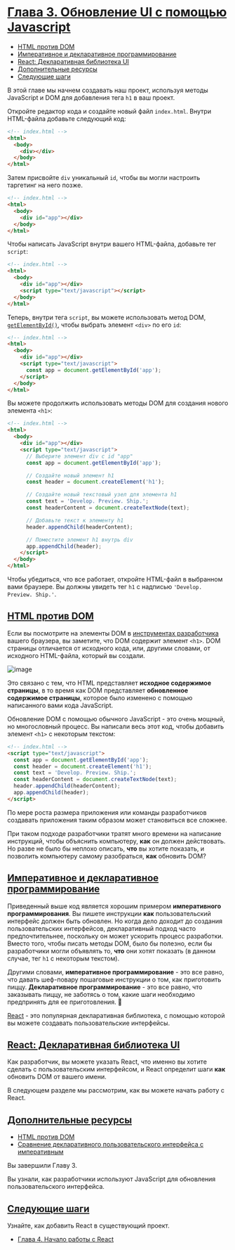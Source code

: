 # [Глава 3. Обновление UI с помощью Javascript](../index.md)

- [HTML против DOM](#html-против-dom)
- [Императивное и декларативное программирование](#императивное-и-декларативное-программирование)
- [React: Декларативная библиотека UI](#react-декларативная-библиотека-ui)
- [Дополнительные ресурсы](#дополнительные-ресурсы)
- [Следующие шаги](#следующие-шаги)

В этой главе мы начнем создавать наш проект, используя методы JavaScript и DOM для добавления тега `h1` в ваш проект.

Откройте редактор кода и создайте новый файл `index.html`. Внутри HTML-файла добавьте следующий код:

```html
<!-- index.html -->
<html>
  <body>
    <div></div>
  </body>
</html>
```

Затем присвойте `div` уникальный `id`, чтобы вы могли настроить таргетинг на него позже.

```html
<!-- index.html -->
<html>
  <body>
    <div id="app"></div>
  </body>
</html>
```

Чтобы написать JavaScript внутри вашего HTML-файла, добавьте тег `script`:

```html
<!-- index.html -->
<html>
  <body>
    <div id="app"></div>
    <script type="text/javascript"></script>
  </body>
</html>
```

Теперь, внутри тега `script`, вы можете использовать метод DOM, [`getElementById()`](https://developer.mozilla.org/en-US/docs/Web/API/Document/getElementById), чтобы выбрать элемент `<div>` по его `id`:

```html
<!-- index.html -->
<html>
  <body>
    <div id="app"></div>
    <script type="text/javascript">
      const app = document.getElementById('app');
    </script>
  </body>
</html>
```

Вы можете продолжить использовать методы DOM для создания нового элемента `<h1>`:

```html
<!-- index.html -->
<html>
  <body>
    <div id="app"></div>
    <script type="text/javascript">
      // Выберите элемент div с id "app"
      const app = document.getElementById('app');

      // Создайте новый элемент h1
      const header = document.createElement('h1');

      // Создайте новый текстовый узел для элемента h1
      const text = 'Develop. Preview. Ship.';
      const headerContent = document.createTextNode(text);

      // Добавьте текст к элементу h1
      header.appendChild(headerContent);

      // Поместите элемент h1 внутрь div
      app.appendChild(header);
    </script>
  </body>
</html>
```

Чтобы убедиться, что все работает, откройте HTML-файл в выбранном вами браузере. Вы должны увидеть тег `h1` с надписью `'Develop. Preview. Ship.'`.

## [HTML против DOM](#)

Если вы посмотрите на элементы DOM в [инструментах разработчика](https://developer.mozilla.org/docs/Learn/Common_questions/Tools_and_setup/What_are_browser_developer_tools) вашего браузера, вы заметите, что DOM содержит элемент `<h1>`. DOM страницы отличается от исходного кода, или, другими словами, от исходного HTML-файла, который вы создали.

![image](<./Chapter 3.1. Updating UI with Javascript.avif>)

Это связано с тем, что HTML представляет **исходное содержимое страницы**, в то время как DOM представляет **обновленное содержимое страницы**, которое было изменено с помощью написанного вами кода JavaScript.

Обновление DOM с помощью обычного JavaScript - это очень мощный, но многословный процесс. Вы написали весь этот код, чтобы добавить элемент `<h1>` с некоторым текстом:

```html
<!-- index.html -->
<script type="text/javascript">
  const app = document.getElementById('app');
  const header = document.createElement('h1');
  const text = 'Develop. Preview. Ship.';
  const headerContent = document.createTextNode(text);
  header.appendChild(headerContent);
  app.appendChild(header);
</script>
```

По мере роста размера приложения или команды разработчиков создавать приложения таким образом может становиться все сложнее.

При таком подходе разработчики тратят много времени на написание инструкций, чтобы объяснить компьютеру, **как** он должен действовать. Но разве не было бы неплохо описать, **что** вы хотите показать, и позволить компьютеру самому разобраться, **как** обновить DOM?

## [Императивное и декларативное программирование](#)

Приведенный выше код является хорошим примером **императивного программирования**. Вы пишете инструкции **как** пользовательский интерфейс должен быть обновлен. Но когда дело доходит до создания пользовательских интерфейсов, декларативный подход часто предпочтительнее, поскольку он может ускорить процесс разработки. Вместо того, чтобы писать методы DOM, было бы полезно, если бы разработчики могли объявлять то, **что** они хотят показать (в данном случае, тег `h1` с некоторым текстом).

Другими словами, **императивное программирование** - это все равно, что давать шеф-повару пошаговые инструкции о том, как приготовить пиццу. **Декларативное программирование** - это все равно, что заказывать пиццу, не заботясь о том, какие шаги необходимо предпринять для ее приготовления. 🍕

[React](https://react.dev/) - это популярная декларативная библиотека, с помощью которой вы можете создавать пользовательские интерфейсы.

## [React: Декларативная библиотека UI](#)

Как разработчик, вы можете указать React, что именно вы хотите сделать с пользовательским интерфейсом, и React определит шаги **как** обновить DOM от вашего имени.

В следующем разделе мы рассмотрим, как вы можете начать работу с React.

## [Дополнительные ресурсы](#)

- [HTML против DOM](https://developer.chrome.com/docs/devtools/dom/#appendix)
- [Сравнение декларативного пользовательского интерфейса с императивным](https://react.dev/learn/reacting-to-input-with-state#how-declarative-ui-compares-to-imperative)

Вы завершили Главу 3.

Вы узнали, как разработчики используют JavaScript для обновления пользовательского интерфейса.

## [Следующие шаги](#)

Узнайте, как добавить React в существующий проект.

- [Глава 4. Начало работы с React](<./Chapter 4. Getting Started with React.md>)
